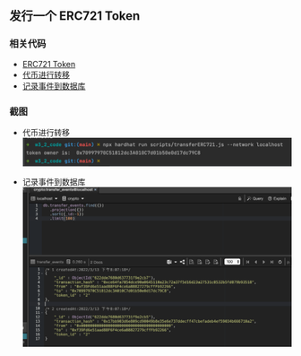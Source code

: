 ## 发行一个 ERC721 Token

### 相关代码
- [ERC721 Token](https://github.com/leoliew/blockchain-learn/blob/main/w3_2_code/contracts/MyERC721.sol)
- [代币进行转移](https://github.com/leoliew/blockchain-learn/blob/main/w3_2_code/scripts/transferERC721.js)
- [记录事件到数据库](https://github.com/leoliew/blockchain-learn/blob/main/w3_2_code/scripts/saveLogToDB.js)

### 截图
- 代币进行转移
  ![image1](../images/w3_2_1.png)

- 记录事件到数据库
  ![image1](../images/w3_2_2.png)